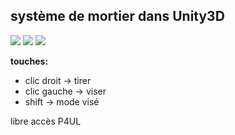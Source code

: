 ## système de mortier dans Unity3D

![](https://cdn.discordapp.com/attachments/539555211832721408/619894299466661908/Sans_titre.png)
![](https://cdn.discordapp.com/attachments/539555211832721408/619893882926137353/Sans_titre.png)
![](https://cdn.discordapp.com/attachments/539555211832721408/619894299466661908/Sans_titre.png)

**touches:**
- clic droit -> tirer
- clic gauche -> viser
- shift -> mode visé

libre accès
P4UL
